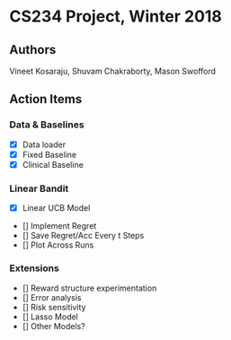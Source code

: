 # CS234 Project, Winter 2018

## Authors

Vineet Kosaraju, Shuvam Chakraborty, Mason Swofford

## Action Items

### Data & Baselines

- [x] Data loader
- [x] Fixed Baseline
- [x] Clinical Baseline

### Linear Bandit

- [x] Linear UCB Model
- [] Implement Regret
- [] Save Regret/Acc Every t Steps
- [] Plot Across Runs

### Extensions

- [] Reward structure experimentation
- [] Error analysis
- [] Risk sensitivity
- [] Lasso Model
- [] Other Models?
